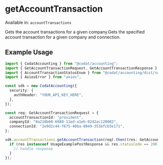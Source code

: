 # getAccountTransaction
Available in: `accountTransactions`

Gets the account transactions for a given company.Gets the specified account transaction for a given company and connection.

## Example Usage
```typescript
import { CodatAccounting } from "@codat/accounting";
import { GetAccountTransactionRequest, GetAccountTransactionResponse } from "@codat/accounting/dist/sdk/models/operations";
import { AccountTransactionStatusEnum } from "@codat/accounting/dist/sdk/models/shared";
import { AxiosError } from "axios";

const sdk = new CodatAccounting({
  security: {
    authHeader: "YOUR_API_KEY_HERE",
  },
});

const req: GetAccountTransactionRequest = {
  accountTransactionId: "provident",
  companyId: "8a210b68-6988-11ed-a1eb-0242ac120002",
  connectionId: "2e9d2c44-f675-40ba-8049-353bfcb5e171",
};

sdk.accountTransactions.getAccountTransaction(req).then((res: GetAccountTransactionResponse | AxiosError) => {
  if (res instanceof UsageExamplePostResponse && res.statusCode == 200) {
    // handle response
  }
});
```